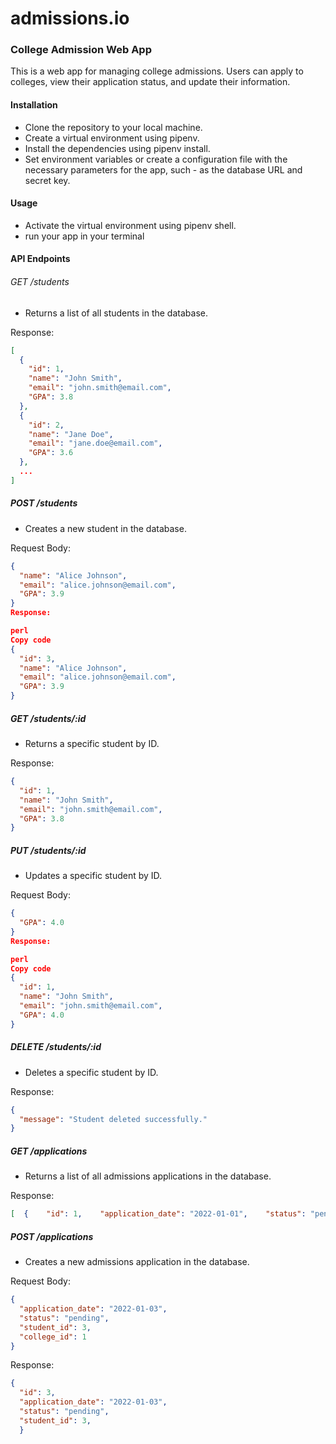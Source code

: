 # admissions.io

### College Admission Web App
This is a web app for managing college admissions. Users can apply to colleges, view their application status, and update their information.

#### Installation
- Clone the repository to your local machine.
- Create a virtual environment using pipenv.
- Install the dependencies using pipenv install.
- Set environment variables or create a configuration file with the necessary parameters for the app, such - as the database URL and secret key.
#### Usage
- Activate the virtual environment using pipenv shell.
- run your app in your terminal
#### API Endpoints
###### GET /students
- Returns a list of all students in the database.

Response:

```json
[
  {
    "id": 1,
    "name": "John Smith",
    "email": "john.smith@email.com",
    "GPA": 3.8
  },
  {
    "id": 2,
    "name": "Jane Doe",
    "email": "jane.doe@email.com",
    "GPA": 3.6
  },
  ...
]

```
##### POST /students
- Creates a new student in the database.

Request Body:

```json
{
  "name": "Alice Johnson",
  "email": "alice.johnson@email.com",
  "GPA": 3.9
}
Response:

perl
Copy code
{
  "id": 3,
  "name": "Alice Johnson",
  "email": "alice.johnson@email.com",
  "GPA": 3.9
}
```
##### GET /students/:id
- Returns a specific student by ID.

Response:

```json
{
  "id": 1,
  "name": "John Smith",
  "email": "john.smith@email.com",
  "GPA": 3.8
}
```
##### PUT /students/:id
- Updates a specific student by ID.

Request Body:

```json
{
  "GPA": 4.0
}
Response:

perl
Copy code
{
  "id": 1,
  "name": "John Smith",
  "email": "john.smith@email.com",
  "GPA": 4.0
}
```
##### DELETE /students/:id
- Deletes a specific student by ID.

Response:

```json
{
  "message": "Student deleted successfully."
}
```
##### GET /applications
- Returns a list of all admissions applications in the database.

Response:

```json
[  {    "id": 1,    "application_date": "2022-01-01",    "status": "pending",    "student_id": 1,    "college_id": 1  },  {    "id": 2,    "application_date": "2022-01-02",    "status": "accepted",    "student_id": 2,    "college_id": 2  },  ...]
```
##### POST /applications
- Creates a new admissions application in the database.

Request Body:

```json
{
  "application_date": "2022-01-03",
  "status": "pending",
  "student_id": 3,
  "college_id": 1
}
```
Response:

```json
{
  "id": 3,
  "application_date": "2022-01-03",
  "status": "pending",
  "student_id": 3,
  }
  ```